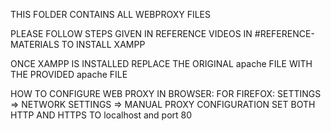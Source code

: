 THIS FOLDER CONTAINS ALL WEBPROXY FILES

PLEASE FOLLOW STEPS GIVEN IN REFERENCE VIDEOS IN #REFERENCE-MATERIALS
    TO INSTALL XAMPP

ONCE XAMPP IS INSTALLED REPLACE THE ORIGINAL apache FILE 
    WITH THE PROVIDED apache FILE 


HOW TO CONFIGURE WEB PROXY IN BROWSER:
    FOR FIREFOX:
        SETTINGS => NETWORK SETTINGS =>
            MANUAL PROXY CONFIGURATION
                SET BOTH HTTP AND HTTPS TO localhost and port 80